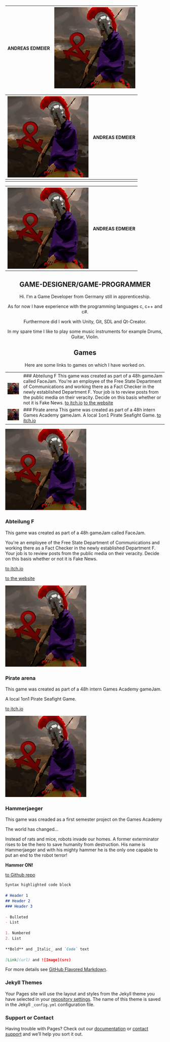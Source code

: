 | ANDREAS EDMEIER  | ![Image](res/Assertores_256.png) |
| ------------- | ------------- |

| ![Image](res/Assertores_256.png)  | ANDREAS EDMEIER |
| ------------- | ------------- |
|||

<table>
  <tr>
    <th><Img src="res/Assertores_256.png"></th>
    <th><b>ANDREAS EDMEIER</b></th>
  </tr>
</table>


## <center>GAME-DESIGNER/GAME-PROGRAMMER</center>

<center>Hi. I'm a Game Developer from Germany still in apprenticeship.

As for now I have experience with the programming languages c, c++ and c#.

Furthermore did I work with Unity, Git, SDL and Qt-Creator.

In my spare time I like to play some music instruments for example Drums, Guitar, Violin.</center>

## <center>Games</center>

<center>Here are some links to games on which I have worked on.</center>


|  |  |
| ------------- | ------------- |
| ![Image](res/Assertores_256.png)  | ### Abteilung F This game was created as part of a 48h gameJam called FaceJam. You're an employee of the Free State Department of Communications and working there as a Fact Checker in the newly established Department F. Your job is to review posts from the public media on their veracity. Decide on this basis whether or not it is Fake News. [to itch.io](http://royal2flush.itch.io/abteilung-f) [to the website](http://abteilung-f.de/)  |
| ![Image](res/Assertores_256.png)  | ### Pirate arena This game was created as part of a 48h intern Games Academy gameJam. A local 1on1 Pirate Seafight Game. [to itch.io](https://pommelz.itch.io/pirate-arena) |

![Image](res/Assertores_256.png)

### Abteilung F

This game was created as part of a 48h gameJam called FaceJam.

You're an employee of the Free State Department of Communications and working there as a Fact Checker in the newly established Department F. Your job is to review posts from the public media on their veracity. Decide on this basis whether or not it is Fake News.

[to itch.io](http://royal2flush.itch.io/abteilung-f)

[to the website](http://abteilung-f.de/)



![Image](res/Assertores_256.png)

### Pirate arena

This game was created as part of a 48h intern Games Academy gameJam.

A local 1on1 Pirate Seafight Game.

[to itch.io](https://pommelz.itch.io/pirate-arena)



![Image](res/Assertores_256.png)

### Hammerjaeger

This game was creaded as a first semester project on the Games Academy

The world has changed...

Instead of rats and mice, robots invade our homes.
A former exterminator rises to be the hero to save humanity from destruction. His name is Hammerjaeger and with his mighty hammer he is the only one capable to put an end to the robot terror!

**Hammer ON!**

[to Github repo](https://github.com/Assertores/HammerMan)

```markdown
Syntax highlighted code block

# Header 1
## Header 2
### Header 3

- Bulleted
- List

1. Numbered
2. List

**Bold** and _Italic_ and `Code` text

[Link](url) and ![Image](src)
```

For more details see [GitHub Flavored Markdown](https://guides.github.com/features/mastering-markdown/).

### Jekyll Themes

Your Pages site will use the layout and styles from the Jekyll theme you have selected in your [repository settings](https://github.com/Assertores/Assertores.github.io/settings). The name of this theme is saved in the Jekyll `_config.yml` configuration file.

### Support or Contact

Having trouble with Pages? Check out our [documentation](https://help.github.com/categories/github-pages-basics/) or [contact support](https://github.com/contact) and we’ll help you sort it out.

